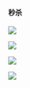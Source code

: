 #### 秒杀



![](https://gitee.com/enioy/img/raw/master/K8S/20201201151911.png) 



![](https://gitee.com/enioy/img/raw/master/K8S/20201201153420.png) 





![](https://gitee.com/enioy/img/raw/master/K8S/20201205162536.png) 





![](https://gitee.com/enioy/img/raw/master/K8S/20201201153825.png) 

